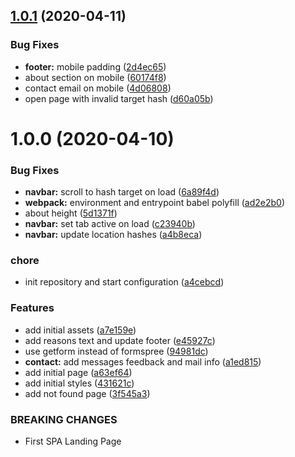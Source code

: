 ## [1.0.1](https://github.com/xdevelsistemas/xdevel-landing-page/compare/v1.0.0...v1.0.1) (2020-04-11)


### Bug Fixes

* **footer:** mobile padding ([2d4ec65](https://github.com/xdevelsistemas/xdevel-landing-page/commit/2d4ec65a979e2ad17a2f2cb5352e0d7b5717a35c))
* about section on mobile ([60174f8](https://github.com/xdevelsistemas/xdevel-landing-page/commit/60174f8782b7e064a4836bfb470c97951ecbcfe3))
* contact email on mobile ([4d06808](https://github.com/xdevelsistemas/xdevel-landing-page/commit/4d06808d2aa77e365619dad5214df874cac16bac))
* open page with invalid target hash ([d60a05b](https://github.com/xdevelsistemas/xdevel-landing-page/commit/d60a05bc62378a24e4fca62b5a8832500f7b605c))



# 1.0.0 (2020-04-10)


### Bug Fixes

* **navbar:** scroll to hash target on load ([6a89f4d](https://github.com/xdevelsistemas/xdevel-landing-page/commit/6a89f4df68dfbabc3bce2d6ae606de0893dae585))
* **webpack:** environment and entrypoint babel polyfill ([ad2e2b0](https://github.com/xdevelsistemas/xdevel-landing-page/commit/ad2e2b08dd81ba01af0e4386a6c0686e15afe509))
* about height ([5d1371f](https://github.com/xdevelsistemas/xdevel-landing-page/commit/5d1371f19cde47c7163939f1b09c1db4ae45fbe8))
* **navbar:** set tab active on load ([c23940b](https://github.com/xdevelsistemas/xdevel-landing-page/commit/c23940bbdff8dd7834014d00d88691d291d1bfd7))
* **navbar:** update location hashes ([a4b8eca](https://github.com/xdevelsistemas/xdevel-landing-page/commit/a4b8eca6cbcfa918a7b07357461b30c09acd140f))


### chore

* init repository and start configuration ([a4cebcd](https://github.com/xdevelsistemas/xdevel-landing-page/commit/a4cebcdd1924a0b8ca7eb7dfd579aac1dc7e1f82))


### Features

* add initial assets ([a7e159e](https://github.com/xdevelsistemas/xdevel-landing-page/commit/a7e159eca17a4c4a5472adcd4c3139a3a9ab5ad8))
* add reasons text and update footer ([e45927c](https://github.com/xdevelsistemas/xdevel-landing-page/commit/e45927c5208e1502e0b64d864a44f803a03a12c6))
* use getform instead of formspree ([94981dc](https://github.com/xdevelsistemas/xdevel-landing-page/commit/94981dce68db45797f07bad481ded057582efc97))
* **contact:** add messages feedback and mail info ([a1ed815](https://github.com/xdevelsistemas/xdevel-landing-page/commit/a1ed815cb78a4fe87a5a493af860ee9553141d02))
* add initial page ([a63ef64](https://github.com/xdevelsistemas/xdevel-landing-page/commit/a63ef64040c32d7f8e6625f6adce5335e95552ce))
* add initial styles ([431621c](https://github.com/xdevelsistemas/xdevel-landing-page/commit/431621c5751e5b9e35346e1835dcd3ede1629dcd))
* add not found page ([3f545a3](https://github.com/xdevelsistemas/xdevel-landing-page/commit/3f545a399dc37708acab99d26217a17e4f2c3f74))


### BREAKING CHANGES

* First SPA Landing Page



